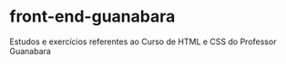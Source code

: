 # front-end-guanabara
Estudos e exercícios referentes ao Curso de HTML e CSS do Professor Guanabara
